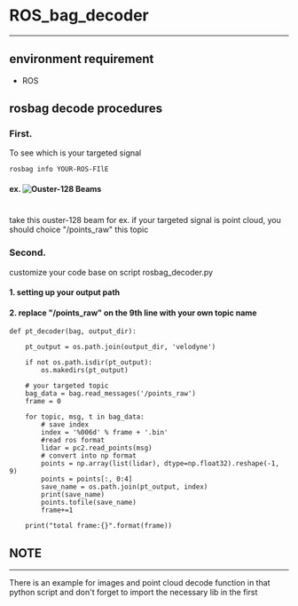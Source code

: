 # ROS_bag_decoder
---

## environment requirement

* ROS

## rosbag decode procedures

### First.
To see which is your targeted signal
```bash=
rosbag info YOUR-ROS-FIlE
```
#### ex. ![Ouster-128 Beams](https://i.imgur.com/c4lZHcP.png)
#  
take this ouster-128 beam for ex. if your targeted signal is point cloud, you should choice "/points_raw" this topic

### Second.

customize your code base on script rosbag_decoder.py

#### 1. setting up your output path
#### 2. replace "/points_raw" on the 9th line with your own topic name 

```python=
def pt_decoder(bag, output_dir):
    
    pt_output = os.path.join(output_dir, 'velodyne')

    if not os.path.isdir(pt_output):
        os.makedirs(pt_output)
        
    # your targeted topic
    bag_data = bag.read_messages('/points_raw')
    frame = 0

    for topic, msg, t in bag_data:
        # save index
        index = '%006d' % frame + '.bin'
        #read ros format 
        lidar = pc2.read_points(msg)
        # convert into np format
        points = np.array(list(lidar), dtype=np.float32).reshape(-1, 9)
        points = points[:, 0:4]
        save_name = os.path.join(pt_output, index)
        print(save_name)
        points.tofile(save_name)
        frame+=1
        
    print("total frame:{}".format(frame))

```
## NOTE
---
There is an example for images and point cloud decode function in that python script and don't forget to import the necessary lib in the first